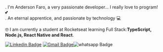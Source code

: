 . I'm Anderson Faro, a very passionate developer... I really love to program! 💕 <br/>
. An eternal apprentice, and passionate by technology 💻

🤓 I am currently a student at Rocketseat learning Full Stack:<b>TypeScript, Node.js, React Native and React</b>. <br/>

[![Linkedin Badge](https://img.shields.io/badge/Linkedin-network-blue)](https://www.linkedin.com/in/faroanderson/) [![Gmail Badge](https://img.shields.io/badge/Gmail-email-green)](mailto:faro.anderson@gmail.com)![whatsapp Badge](https://img.shields.io/badge/Whatsapp-71996877997-green)



